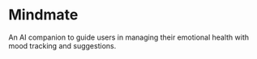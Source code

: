 # Mindmate
An AI companion to guide users in managing their emotional health with mood tracking and suggestions.
